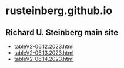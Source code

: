# rusteinberg.github.io
## Richard U. Steinberg main site   
- [tableV2-06.12.2023.html](tableV2-06.12.2023.html)
- [tableV2-06.13.2023.html](tableV2-06.13.2023.html)
- [tableV2-06.14.2023.html](tableV2-06.14.2023.html)
